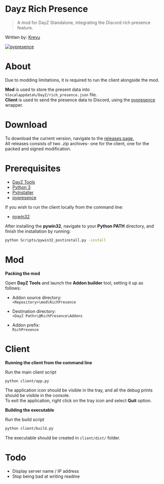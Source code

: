 # Dayz Rich Presence

> A mod for DayZ Standalone, integrating the Discord rich presence feature.

Written by: [Kreyu](https://github.com/Kreyu)

[![pypresence](https://img.shields.io/badge/using-pypresence-00bb88.svg?style=for-the-badge&logo=discord&logoWidth=20)](https://github.com/qwertyquerty/pypresence)

# About

Due to modding limitations, it is required to run the client alongside the mod. 

**Mod** is used to store the present data into `%localappdata%/DayZ/rich_presence.json` file.  
**Client** is used to send the presence data to Discord, using the [pypresence](https://github.com/qwertyquerty/pypresence) wrapper.

# Download

To download the current version, navigate to the [releases page.](https://github.com/Kreyu/dayz-rich-presence/releases)  
All releases consists of two .zip archives- one for the client, one for the packed and signed modification.

# Prerequisites

- [DayZ Tools](https://store.steampowered.com/app/830640/DayZ_Tools/)
- [Python 3](https://www.python.org/downloads/)
- [PyInstaller](https://www.pyinstaller.org/)
- [pypresence](https://github.com/qwertyquerty/pypresence/)

If you wish to run the client locally from the command line:
- [pywin32](https://pypi.org/project/pywin32/)

After installing the **pywin32**, navigate to your **Python PATH** directory, and finish the installation by running:
```bash
python Scripts/pywin32_postinstall.py -install
```

# Mod

**Packing the mod**

Open **DayZ Tools** and launch the **Addon builder** tool, setting it up as follows:

- Addon source directory:   
  `<Repository>\mod\RichPresence`

- Destination directory:  
  `<DayZ Path>\@RichPresence\Addons`

- Addon prefix:  
  `RichPresence`

# Client

**Running the client from the command line**

Run the main client script

```bash
python client/app.py
```

The application icon should be visible in the tray, and all the debug prints should be visible in the console.  
To exit the application, right click on the tray icon and select **Quit** option.

**Building the executable**

Run the build script

```bash
python client/build.py
```

The executable should be created in `client/dist/` folder.

# Todo

- Display server name / IP address
- Stop being bad at writing readme